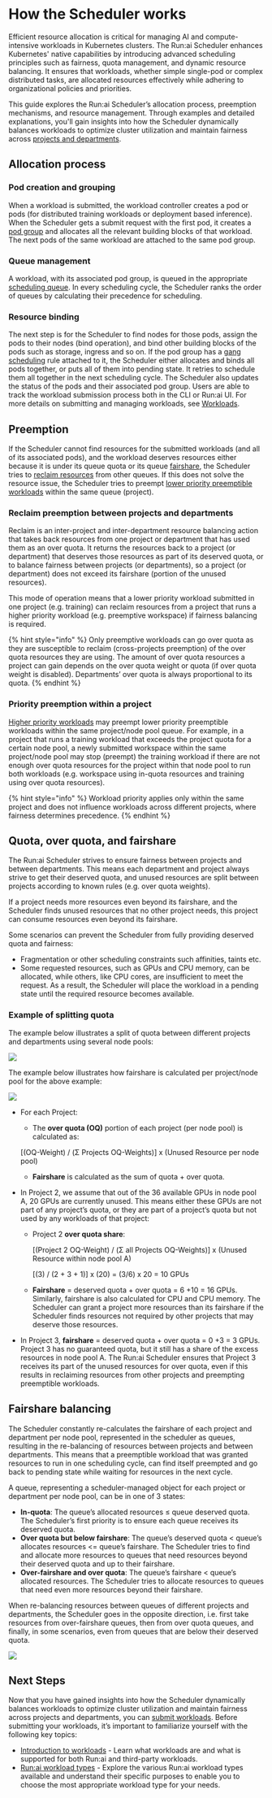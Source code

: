 # How the Scheduler works

Efficient resource allocation is critical for managing AI and compute-intensive workloads in Kubernetes clusters. The Run:ai Scheduler enhances Kubernetes' native capabilities by introducing advanced scheduling principles such as fairness, quota management, and dynamic resource balancing. It ensures that workloads, whether simple single-pod or complex distributed tasks, are allocated resources effectively while adhering to organizational policies and priorities.

This guide explores the Run:ai Scheduler’s allocation process, preemption mechanisms, and resource management. Through examples and detailed explanations, you'll gain insights into how the Scheduler dynamically balances workloads to optimize cluster utilization and maintain fairness across [projects and departments](../../manage-ai-initiatives/adapting-ai-initiatives.md#mapping-your-organization).

## Allocation process

### Pod creation and grouping

When a workload is submitted, the workload controller creates a pod or pods (for distributed training workloads or deployment based inference). When the Scheduler gets a submit request with the first pod, it creates a [pod group](runai-scheduler-concepts-and-principles.md#workloads-and-pod-groups) and allocates all the relevant building blocks of that workload. The next pods of the same workload are attached to the same pod group.

### Queue management

A workload, with its associated pod group, is queued in the appropriate [scheduling queue](runai-scheduler-concepts-and-principles.md#scheduling-queue). In every scheduling cycle, the Scheduler ranks the order of queues by calculating their precedence for scheduling.

### Resource binding

The next step is for the Scheduler to find nodes for those pods, assign the pods to their nodes (bind operation), and bind other building blocks of the pods such as storage, ingress and so on. If the pod group has a [gang scheduling](runai-scheduler-concepts-and-principles.md#gang-scheduling) rule attached to it, the Scheduler either allocates and binds all pods together, or puts all of them into pending state. It retries to schedule them all together in the next scheduling cycle. The Scheduler also updates the status of the pods and their associated pod group. Users are able to track the workload submission process both in the CLI or Run:ai UI. For more details on submitting and managing workloads, see [Workloads](../../workloads-in-runai/workloads.md).

## Preemption

If the Scheduler cannot find resources for the submitted workloads (and all of its associated pods), and the workload deserves resources either because it is under its queue quota or its queue [fairshare](runai-scheduler-concepts-and-principles.md#fairshare-and-fairshare-balancing), the Scheduler tries to [reclaim resources](runai-scheduler-concepts-and-principles.md#reclaim-of-resources-between-projects-and-departments) from other queues. If this does not solve the resource issue, the Scheduler tries to preempt [lower priority preemptible workloads](runai-scheduler-concepts-and-principles.md#preemption-of-lower-priority-workloads-within-a-project) within the same queue (project).

### Reclaim preemption between projects and departments

Reclaim is an inter-project and inter-department resource balancing action that takes back resources from one project or department that has used them as an over quota. It returns the resources back to a project (or department) that deserves those resources as part of its deserved quota, or to balance fairness between projects (or departments), so a project (or department) does not exceed its fairshare (portion of the unused resources).

This mode of operation means that a lower priority workload submitted in one project (e.g. training) can reclaim resources from a project that runs a higher priority workload (e.g. preemptive workspace) if fairness balancing is required.

{% hint style="info" %}
Only preemptive workloads can go over quota as they are susceptible to reclaim (cross-projects preemption) of the over quota resources they are using. The amount of over quota resources a project can gain depends on the over quota weight or quota (if over quota weight is disabled). Departments’ over quota is always proportional to its quota.
{% endhint %}

### Priority preemption within a project

[Higher priority workloads](runai-scheduler-concepts-and-principles.md#priority-and-preemption) may preempt lower priority preemptible workloads within the same project/node pool queue. For example, in a project that runs a training workload that exceeds the project quota for a certain node pool, a newly submitted workspace within the same project/node pool may stop (preempt) the training workload if there are not enough over quota resources for the project within that node pool to run both workloads (e.g. workspace using in-quota resources and training using over quota resources).

{% hint style="info" %}
Workload priority applies only within the same project and does not influence workloads across different projects, where fairness determines precedence.
{% endhint %}

## Quota, over quota, and fairshare

The Run:ai Scheduler strives to ensure fairness between projects and between departments. This means each department and project always strive to get their deserved quota, and unused resources are split between projects according to known rules (e.g. over quota weights).

If a project needs more resources even beyond its fairshare, and the Scheduler finds unused resources that no other project needs, this project can consume resources even beyond its fairshare.

Some scenarios can prevent the Scheduler from fully providing deserved quota and fairness:

* Fragmentation or other scheduling constraints such affinities, taints etc.
* Some requested resources, such as GPUs and CPU memory, can be allocated, while others, like CPU cores, are insufficient to meet the request. As a result, the Scheduler will place the workload in a pending state until the required resource becomes available.

### Example of splitting quota

The example below illustrates a split of quota between different projects and departments using several node pools:

![](../img/quota-split.png)

The example below illustrates how fairshare is calculated per project/node pool for the above example:

![](../img/fairshare.png)

*   For each Project:

    * The **over quota (OQ)** portion of each project (per node pool) is calculated as:

    \[(OQ-Weight) / (Σ Projects OQ-Weights)] x (Unused Resource per node pool)

    * **Fairshare** is calculated as the sum of quota + over quota.
* In Project 2, we assume that out of the 36 available GPUs in node pool A, 20 GPUs are currently unused. This means either these GPUs are not part of any project’s quota, or they are part of a project’s quota but not used by any workloads of that project:
  *   Project 2 **over quota share**:

      \[(Project 2 OQ-Weight) / (Σ all Projects OQ-Weights)] x (Unused Resource within node pool A)

      \[(3) / (2 + 3 + 1)] x (20) = (3/6) x 20 = 10 GPUs
  * **Fairshare** = deserved quota + over quota = 6 +10 = 16 GPUs. Similarly, fairshare is also calculated for CPU and CPU memory. The Scheduler can grant a project more resources than its fairshare if the Scheduler finds resources not required by other projects that may deserve those resources.
* In Project 3, **fairshare** = deserved quota + over quota = 0 +3 = 3 GPUs. Project 3 has no guaranteed quota, but it still has a share of the excess resources in node pool A. The Run:ai Scheduler ensures that Project 3 receives its part of the unused resources for over quota, even if this results in reclaiming resources from other projects and preempting preemptible workloads.

## Fairshare balancing

The Scheduler constantly re-calculates the fairshare of each project and department per node pool, represented in the scheduler as queues, resulting in the re-balancing of resources between projects and between departments. This means that a preemptible workload that was granted resources to run in one scheduling cycle, can find itself preempted and go back to pending state while waiting for resources in the next cycle.

A queue, representing a scheduler-managed object for each project or department per node pool, can be in one of 3 states:

* **In-quota**: The queue’s allocated resources ≤ queue deserved quota. The Scheduler’s first priority is to ensure each queue receives its deserved quota.
* **Over quota but below fairshare**: The queue’s deserved quota < queue’s allocates resources <= queue’s fairshare. The Scheduler tries to find and allocate more resources to queues that need resources beyond their deserved quota and up to their fairshare.
* **Over-fairshare and over quota**: The queue’s fairshare < queue’s allocated resources. The Scheduler tries to allocate resources to queues that need even more resources beyond their fairshare.

When re-balancing resources between queues of different projects and departments, the Scheduler goes in the opposite direction, i.e. first take resources from over-fairshare queues, then from over quota queues, and finally, in some scenarios, even from queues that are below their deserved quota.

![](../img/queue.png)

## Next Steps

Now that you have gained insights into how the Scheduler dynamically balances workloads to optimize cluster utilization and maintain fairness across projects and departments, you can [submit workloads](../../workloads-in-runai/workloads.md). Before submitting your workloads, it’s important to familiarize yourself with the following key topics:

* [Introduction to workloads](../../workloads-in-runai/introduction-to-workloads.md) - Learn what workloads are and what is supported for both Run:ai and third-party workloads.
* [Run:ai workload types](../../workloads-in-runai/workload-types.md) - Explore the various Run:ai workload types available and understand their specific purposes to enable you to choose the most appropriate workload type for your needs.
